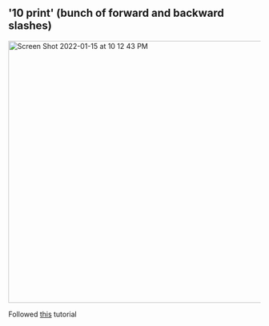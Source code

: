 ## '10 print' (bunch of forward and backward slashes)

<img width="522" alt="Screen Shot 2022-01-15 at 10 12 43 PM" src="https://user-images.githubusercontent.com/43304616/150623256-06337590-3066-44da-9652-92f93cd1a2e1.png">

Followed [this](https://www.youtube.com/watch?v=bEyTZ5ZZxZs&t=346s) tutorial
